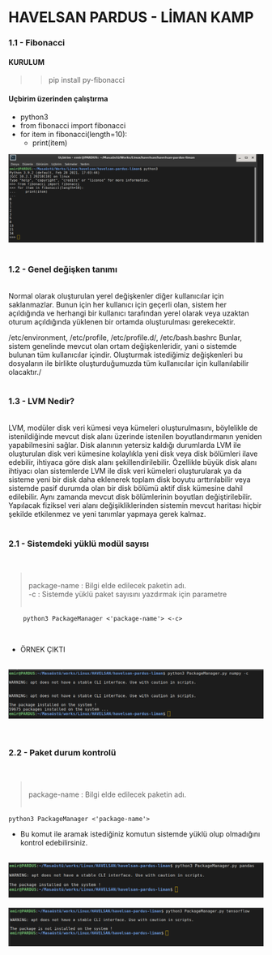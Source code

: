 # HAVELSAN PARDUS - LİMAN KAMP

### 1.1 - Fibonacci
#### KURULUM

>> pip install py-fibonacci
#### Uçbirim üzerinden çalıştırma

-   python3
-   from fibonacci import fibonacci
-   for item in fibonacci(length=10):
    - print(item)


![alt text](./images/fibo_.png)
<br><br>

### 1.2 - Genel değişken tanımı

\
Normal olarak oluşturulan yerel değişkenler diğer kullanıcılar için saklanmazlar. Bunun için her kullanıcı için geçerli olan, sistem her açıldığında ve herhangi bir kullanıcı tarafından yerel olarak veya uzaktan oturum açıldığında yüklenen bir ortamda oluşturulması gerekecektir.

/etc/environment, /etc/profile, /etc/profile.d/, /etc/bash.bashrc Bunlar, sistem genelinde mevcut olan ortam değişkenleridir, yani o sistemde bulunan tüm kullanıcılar içindir. Oluşturmak istediğimiz değişkenleri bu dosyaların ile birlikte oluşturduğumuzda tüm kullanıcılar için kullanılabilir olacaktır./
<br><br>

### 1.3 - LVM Nedir?

\
LVM, modüler disk veri kümesi veya kümeleri oluşturulmasını, böylelikle de istenildiğinde mevcut disk alanı üzerinde  istenilen boyutlandırmanın yeniden yapabilmesini sağlar. Disk alanının yetersiz kaldığı durumlarda LVM ile oluşturulan disk veri kümesine kolaylıkla yeni disk veya disk bölümleri ilave edebilir, ihtiyaca göre disk alanı şekillendirilebilir. Özellikle büyük disk alanı ihtiyacı olan sistemlerde LVM ile disk veri kümeleri oluşturularak ya da sisteme yeni bir disk daha eklenerek toplam disk boyutu arttırılabilir veya sistemde pasif durumda olan bir disk bölümü aktif disk kümesine dahil edilebilir. Aynı zamanda mevcut disk bölümlerinin boyutları değiştirilebilir. Yapılacak fiziksel veri alanı değişikliklerinden sistemin mevcut haritası hiçbir şekilde etkilenmez ve yeni tanımlar yapmaya gerek kalmaz.
<br><br>

### 2.1 - Sistemdeki yüklü modül sayısı
<br>

> <br>package-name : Bilgi elde edilecek paketin adı.<br>
        -c           : Sistemde yüklü paket sayısını yazdırmak için parametre
<br><br>

        python3 PackageManager <'package-name'> <-c>

<br>


- ÖRNEK ÇIKTI<br><br>

![alt text](./images/pac.png)

<br>

### 2.2 - Paket durum kontrolü
<br>

> <br>package-name : Bilgi elde edilecek paketin adı.
<br><br>

    python3 PackageManager <'package-name'>

*   Bu komut ile aramak istediğiniz komutun sistemde yüklü olup olmadığını kontrol edebilirsiniz.<br><br>

![alt text](./images/pac_pan.png)<br><br>
![alt text](./images/pac_ten.png)
